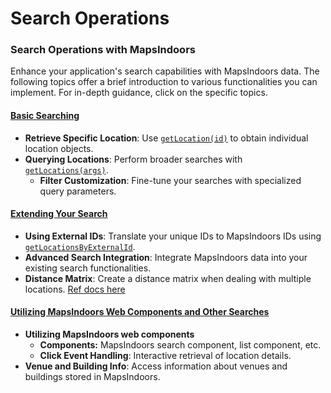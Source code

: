 # Search Operations

### Search Operations with MapsIndoors

Enhance your application's search capabilities with MapsIndoors data. The following topics offer a brief introduction to various functionalities you can implement. For in-depth guidance, click on the specific topics.

#### [Basic Searching](searching.md)

* **Retrieve Specific Location**: Use [`getLocation(id)`](https://app.mapsindoors.com/mapsindoors/js/sdk/latest/docs/mapsindoors.services.LocationsService.html#.getLocation) to obtain individual location objects.
* **Querying Locations**: Perform broader searches with [`getLocations(args)`](https://app.mapsindoors.com/mapsindoors/js/sdk/latest/docs/mapsindoors.services.LocationsService.html#.getLocations).
  * **Filter Customization**: Fine-tune your searches with specialized query parameters.

#### [Extending Your Search](../other-guides/external-ids.md) <a href="#ffaf" id="ffaf"></a>

* **Using External IDs**: Translate your unique IDs to MapsIndoors IDs using [`getLocationsByExternalId`](https://app.mapsindoors.com/mapsindoors/js/sdk/latest/docs/mapsindoors.services.LocationsService.html#.getLocationsByExternalId).
* **Advanced Search Integration**: Integrate MapsIndoors data into your existing search functionalities.
* **Distance Matrix**: Create a distance matrix when dealing with multiple locations. [Ref docs here](https://app.mapsindoors.com/mapsindoors/js/sdk/latest/docs/DistanceMatrixService.html)

#### [Utilizing MapsIndoors Web Components and Other Searches](utilizing-mapsindoors-web-components-and-other-searches.md)

* **Utilizing MapsIndoors web components**
  * **Components:** MapsIndoors search component, list component, etc.
  * **Click Event Handling**: Interactive retrieval of location details.
* **Venue and Building Info**: Access information about venues and buildings stored in MapsIndoors.
